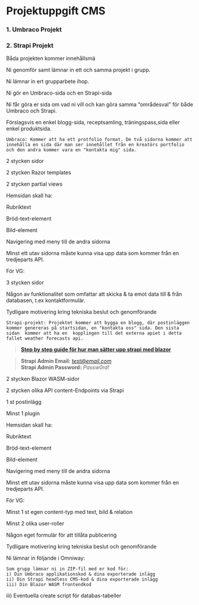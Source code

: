 # Projektuppgift CMS

### 1. Umbraco Projekt

### 2. Strapi Projekt

Båda projekten kommer innehållsmä

Ni genomför samt lämnar in ett och samma projekt i grupp.

Ni lämnar in ert grupparbete ihop.

Ni gör en Umbraco-sida och en Strapi-sida

Ni får göra er sida om vad ni vill och kan göra samma “områdesval” för både Umbraco och Strapi.

Förslagsvis en enkel blogg-sida, receptsamling, träningspass,sida eller enkel produktsida.

`Umbraco: Kommer att ha ett protfolio format. De två sidorna kommer att innehålla en sida där man ser innehållet från en kreatörs portfolio och den andra kommer vara en "kontakta mig" sida.`

2 stycken sidor

2 stycken Razor templates

2 stycken partial views

Hemsidan skall ha:

Rubriktext

Bröd-text-element

Bild-element

Navigering med meny till de andra sidorna

Minst ett utav sidorna måste kunna visa upp data som kommer från en tredjeparts API.

För VG:

3 stycken sidor

Någon av funktionalitet som omfattar att skicka & ta emot data till & från databasen, t.ex kontaktformulär.

Tydligare motivering kring tekniska beslut och genomförande

`Strapi-projekt: Projektet kommer att bygga en blogg, där postinläggen kommer genereras på startsidan, en "kontakta oss" sida. Den sista  sidan  kommer att ha en  kopplingen till det externa apiet i detta fallet weather forecasts api.`

> **[Step by step guide för hur man sätter upp strapi med blazor](https://strapi.io/blog/how-to-build-a-blog-app-using-blazor-wasm-and-strapi)**

> **Strapi Admin Email:** *test@email.com* \
> **Strapi Admin Password:** _Passw0rd!_

2 stycken Blazor WASM-sidor

2 stycken olika API content-Endpoints via Strapi

1 st postinlägg

Minst 1 plugin

Hemsidan skall ha:

Rubriktext

Bröd-text-element

Bild-element

Navigering med meny till de andra sidorna

Minst ett utav sidorna måste kunna visa upp data som kommer från en tredjeparts API.

För VG:

Minst 1 st egen content-typ med text, bild & relation

Minst 2 olika user-roller

Någon eget formulär för att tillåta publicering

Tydligare motivering kring tekniska beslut och genomförande

Ni lämnar in följande i Omniway:

    Som grupp lämnar ni in ZIP-fil med er kod för:
    i) Din Umbraco applikationskod & dina exporterade inlägg
    ii) Din Strapi headless CMS-kod & dina exporterade inlägg
    iii) Din Blazor WASM frontendkod

iii) Eventuella create script för databas-tabeller
